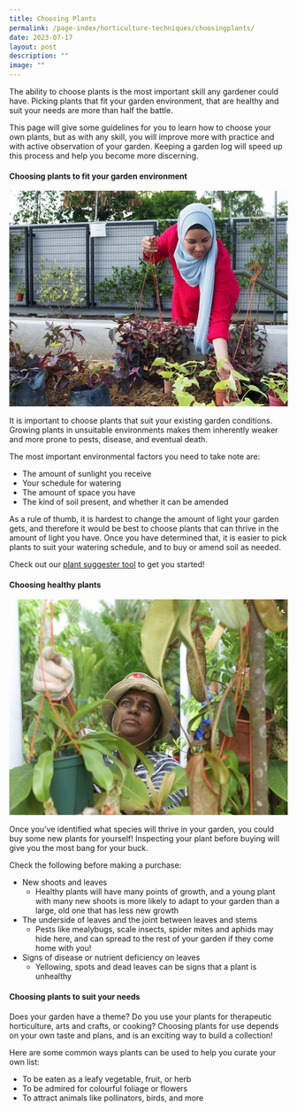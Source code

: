 ```yaml
---
title: Choosing Plants
permalink: /page-index/horticulture-techniques/choosingplants/
date: 2023-07-17
layout: post
description: ""
image: ""
---
```

<section>
<p>The ability to choose plants is the most important skill any gardener could have. Picking plants that fit your garden environment, that are healthy and suit your needs are more than half the battle.</p>
<p>This page will give some guidelines for you to learn how to choose your own plants, but as with any skill, you will improve more with practice and with active observation of your garden. Keeping a garden log will speed up this process and help you become more discerning.</p>
</section>
<section>
<h4>Choosing plants to fit your garden environment</h4>
<img style="height:390px; width:520px" src="/images/Gardeners/Planting%20(4).jpg">	
<p>It is important to choose plants that suit your existing garden conditions. Growing plants in unsuitable environments makes them inherently weaker and more prone to pests, disease, and eventual death.</p>
<p>The most important environmental factors you need to take note are:</p>  
<ul>
  <li>The amount of sunlight you receive</li>
  <li>Your schedule for watering</li>
  <li>The amount of space you have</li>
  <li>The kind of soil present, and whether it can be amended</li>
    </ul>

<p>As a rule of thumb, it is hardest to change the amount of light your garden gets, and therefore it would be best to choose plants that can thrive in the amount of light you have. Once you have determined that, it is easier to pick plants to suit your watering schedule, and to buy or amend soil as needed.</p>
<p>Check out our <a href="https://go.gov.sg/plantsuggester/">plant suggester tool</a> to get you started!</p>
</section>
<section>
<h4>Choosing healthy plants</h4>
	<img style="height:390px; width:520px" src="/images/Gardeners/Planting.jpg">	
<p>Once you’ve identified what species will thrive in your garden, you could buy some new plants for yourself! Inspecting your plant before buying will give you the most bang for your buck.</p>
<p>Check the following before making a purchase:</p>
<ul>
  <li>New shoots and leaves
    <ul>
      <li>Healthy plants will have many points of growth, and a young plant with many new shoots is more likely to adapt to your garden than a large, old one that has less new growth</li>
    </ul>
  </li>
  <li>The underside of leaves and the joint between leaves and stems
    <ul>
      <li>Pests like mealybugs, scale insects, spider mites and aphids may hide here, and can spread to the rest of your garden if they come home with you!</li>
    </ul>
  </li>
<li>Signs of disease or nutrient deficiency on leaves
    <ul>
      <li>Yellowing, spots and dead leaves can be signs that a plant is unhealthy</li>
    </ul>
  </li>
</ul>
</section>

<section>
<h4>Choosing plants to suit your needs</h4>
<p>Does your garden have a theme? Do you use your plants for therapeutic horticulture, arts and crafts, or cooking? Choosing plants for use depends on your own taste and plans, and is an exciting way to build a collection!</p>
<p>Here are some common ways plants can be used to help you curate your own list:</p>
<ul>
  <li>To be eaten as a leafy vegetable, fruit, or herb</li>
	<li>To be admired for colourful foliage or flowers</li>
  <li>To attract animals like pollinators, birds, and more </li>
    </ul></section>